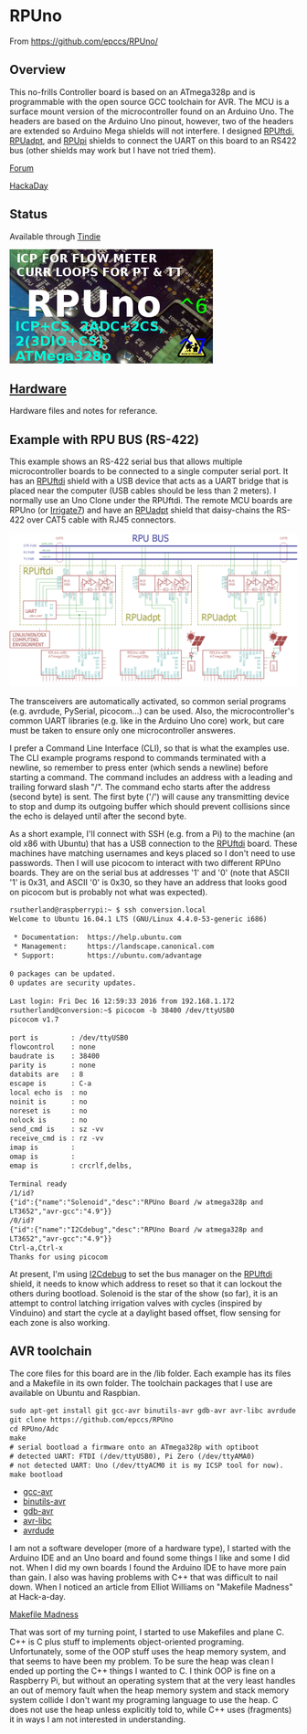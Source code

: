 # RPUno 

From <https://github.com/epccs/RPUno/>

## Overview

This no-frills Controller board is based on an ATmega328p and is programmable with the open source GCC toolchain for AVR. The MCU is a surface mount version of the microcontroller found on an Arduino Uno. The headers are based on the Arduino Uno pinout, however, two of the headers are extended so Arduino Mega shields will not interfere. I designed [RPUftdi], [RPUadpt], and [RPUpi] shields to connect the UART on this board to an RS422 bus (other shields may work but I have not tried them).

[RPUftdi]: https://github.com/epccs/RPUftdi
[RPUadpt]: https://github.com/epccs/RPUadpt
[RPUpi]: https://github.com/epccs/RPUpi

[Forum](http://rpubus.org/bb/viewforum.php?f=6)

[HackaDay](https://hackaday.io/project/12784-rpuno)

## Status

Available through [Tindie](https://www.tindie.com/products/ron-sutherland/rpuno-a-solar-powered-atmega328p-board/)

![Status](./Hardware/status_icon.png "Status")

## [Hardware](./Hardware)

Hardware files and notes for referance.

## Example with RPU BUS (RS-422)

This example shows an RS-422 serial bus that allows multiple microcontroller boards to be connected to a single computer serial port. It has an [RPUftdi] shield with a USB device that acts as a UART bridge that is placed near the computer (USB cables should be less than 2 meters). I normally use an Uno Clone under the RPUftdi. The remote MCU boards are RPUno (or [Irrigate7]) and have an [RPUadpt] shield that daisy-chains the RS-422 over CAT5 cable with RJ45 connectors. 

[Irrigate7]: https://github.com/epccs/Irrigate7

![MultiDrop](./Hardware/Documents/MultiDrop.png "RPUno MultiDrop")

The transceivers are automatically activated, so common serial programs (e.g. avrdude, PySerial, picocom...) can be used. Also, the microcontroller's common UART libraries (e.g. like in the Arduino Uno core) work, but care must be taken to ensure only one microcontroller answeres.

I prefer a Command Line Interface (CLI), so that is what the examples use. The CLI example programs respond to commands terminated with a newline, so remember to press enter (which sends a newline) before starting a command. The command includes an address with a leading and trailing forward slash "/". The command echo starts after the address (second byte) is sent. The first byte ('/') will cause any transmitting device to stop and dump its outgoing buffer which should prevent collisions since the echo is delayed until after the second byte. 

As a short example, I'll connect with SSH (e.g. from a Pi) to the machine (an old x86 with Ubuntu) that has a USB connection to the [RPUftdi] board. These machines have matching usernames and keys placed so I don't need to use passwords. Then I will use picocom to interact with two different RPUno boards. They are on the serial bus at addresses '1' and '0' (note that ASCII '1' is 0x31, and ASCII '0' is 0x30, so they have an address that looks good on picocom but is probably not what was expected).  

```
rsutherland@raspberrypi:~ $ ssh conversion.local
Welcome to Ubuntu 16.04.1 LTS (GNU/Linux 4.4.0-53-generic i686)

 * Documentation:  https://help.ubuntu.com
 * Management:     https://landscape.canonical.com
 * Support:        https://ubuntu.com/advantage

0 packages can be updated.
0 updates are security updates.

Last login: Fri Dec 16 12:59:33 2016 from 192.168.1.172
rsutherland@conversion:~$ picocom -b 38400 /dev/ttyUSB0
picocom v1.7

port is        : /dev/ttyUSB0
flowcontrol    : none
baudrate is    : 38400
parity is      : none
databits are   : 8
escape is      : C-a
local echo is  : no
noinit is      : no
noreset is     : no
nolock is      : no
send_cmd is    : sz -vv
receive_cmd is : rz -vv
imap is        :
omap is        :
emap is        : crcrlf,delbs,

Terminal ready
/1/id?
{"id":{"name":"Solenoid","desc":"RPUno Board /w atmega328p and LT3652","avr-gcc":"4.9"}}
/0/id?
{"id":{"name":"I2Cdebug","desc":"RPUno Board /w atmega328p and LT3652","avr-gcc":"4.9"}}
Ctrl-a,Ctrl-x 
Thanks for using picocom
```

At present, I'm using [I2Cdebug] to set the bus manager on the [RPUftdi] shield, it needs to know which address to reset so that it can lockout the others during bootload. Solenoid is the star of the show (so far), it is an attempt to control latching irrigation valves with cycles (inspired by Vinduino) and start the cycle at a daylight based offset, flow sensing for each zone is also working.

[I2Cdebug]: ./i2c-debug

## AVR toolchain

The core files for this board are in the /lib folder. Each example has its files and a Makefile in its own folder. The toolchain packages that I use are available on Ubuntu and Raspbian. 

```
sudo apt-get install git gcc-avr binutils-avr gdb-avr avr-libc avrdude
git clone https://github.com/epccs/RPUno
cd RPUno/Adc
make
# serial bootload a firmware onto an ATmega328p with optiboot 
# detected UART: FTDI (/dev/ttyUSB0), Pi Zero (/dev/ttyAMA0)
# not detected UART: Uno (/dev/ttyACM0 it is my ICSP tool for now).
make bootload
```

* [gcc-avr](http://packages.ubuntu.com/search?keywords=gcc-avr)
* [binutils-avr](http://packages.ubuntu.com/search?keywords=binutils-avr)
* [gdb-avr](http://packages.ubuntu.com/search?keywords=gdb-avr)
* [avr-libc](http://packages.ubuntu.com/search?keywords=avr-libc)
* [avrdude](http://packages.ubuntu.com/search?keywords=avrdude)

I am not a software developer (more of a hardware type), I started with the Arduino IDE and an Uno board and found some things I like and some I did not. When I did my own boards I found the Arduino IDE to have more pain than gain. I also was having problems with C++ that was difficult to nail down. When I noticed an article from Elliot Williams on "Makefile Madness" at Hack-a-day. 

[Makefile Madness](http://hackaday.com/2016/03/11/embed-with-elliot-march-makefile-madness/)

That was sort of my turning point, I started to use Makefiles and plane C. C++ is C plus stuff to implements object-oriented programing. Unfortunately, some of the OOP stuff uses the heap memory system, and that seems to have been my problem. To be sure the heap was clean I ended up porting the C++ things I wanted to C. I think OOP is fine on a Raspberry Pi, but without an operating system that at the very least handles an out of memory fault when the heap memory system and stack memory system collide I don't want my programing language to use the heap. C does not use the heap unless explicitly told to, while C++ uses (fragments) it in ways I am not interested in understanding.
